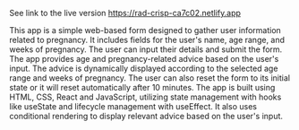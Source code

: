 See link to the live version https://rad-crisp-ca7c02.netlify.app

This app is a simple web-based form designed to gather user information related to pregnancy. It includes fields for the user's name, age range, and weeks of pregnancy. The user can input their details and submit the form. The app provides age and pregnancy-related advice based on the user's input. The advice is dynamically displayed according to the selected age range and weeks of pregnancy. The user can also reset the form to its initial state or it will reset automatically after 10 minutes. The app is built using HTML, CSS, React and JavaScript, utilizing state management with hooks like useState and lifecycle management with useEffect. It also uses conditional rendering to display relevant advice based on the user's input.
